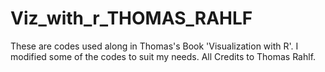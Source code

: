 # Viz_with_r_THOMAS_RAHLF
These are codes used along in Thomas's Book 'Visualization with R'.  I modified some of the codes to suit my needs. All Credits to Thomas Rahlf. 
